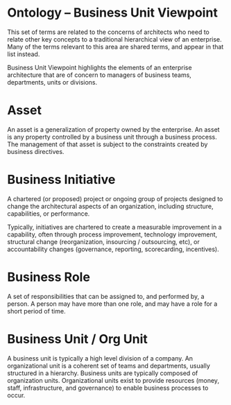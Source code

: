 # Ontology – Business Unit Viewpoint
This set of terms are related to the concerns of architects who need to relate other key concepts to a traditional hierarchical view of an enterprise. Many of the terms relevant to this area are shared terms, and appear in that list instead.

Business Unit Viewpoint highlights the elements of an enterprise architecture that are of concern to managers of business teams, departments, units or divisions.

# Asset
An asset is a generalization of property owned by the enterprise.  An asset is any property controlled by a business unit through a business process. The management of that asset is subject to the constraints created by business directives.

# Business Initiative
A chartered (or proposed) project or ongoing group of projects designed to change the architectural aspects of an organization, including structure, capabilities, or performance.

Typically, initiatives are chartered to create a measurable improvement in a capability, often through process improvement, technology improvement, structural change (reorganization, insourcing / outsourcing, etc), or accountability changes (governance, reporting, scorecarding, incentives).

# Business Role
A set of responsibilities that can be assigned to, and performed by, a person.  A person may have more than one role, and may have a role for a short period of time.

# Business Unit / Org Unit
A business unit is typically a high level division of a company.  An organizational unit is a coherent set of teams and departments, usually structured in a hierarchy. Business units are typically composed of organization units.  Organizational units exist to provide resources (money, staff, infrastructure, and governance) to enable business processes to occur.